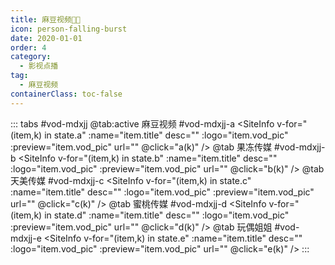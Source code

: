 ```yaml
---
title: 麻豆视频🔞🈲
icon: person-falling-burst
date: 2020-01-01
order: 4
category:
  - 影视点播
tag:
  - 麻豆视频
containerClass: toc-false
---
```


<ArtPlayer :src="state.src" :config="hlsConfig(state.p)" />

::: tabs #vod-mdxjj
@tab:active 麻豆视频 #vod-mdxjj-a
<SiteInfo v-for="(item,k) in state.a" :name="item.title" desc="" :logo="item.vod_pic"
:preview="item.vod_pic" url="" @click="a(k)" />
@tab 果冻传媒 #vod-mdxjj-b
<SiteInfo v-for="(item,k) in state.b" :name="item.title" desc="" :logo="item.vod_pic"
:preview="item.vod_pic" url="" @click="b(k)" />
@tab 天美传媒 #vod-mdxjj-c
<SiteInfo v-for="(item,k) in state.c" :name="item.title" desc="" :logo="item.vod_pic"
:preview="item.vod_pic" url="" @click="c(k)" />
@tab 蜜桃传媒 #vod-mdxjj-d
<SiteInfo v-for="(item,k) in state.d" :name="item.title" desc="" :logo="item.vod_pic"
:preview="item.vod_pic" url="" @click="d(k)" />
@tab 玩偶姐姐 #vod-mdxjj-e
<SiteInfo v-for="(item,k) in state.e" :name="item.title" desc="" :logo="item.vod_pic"
:preview="item.vod_pic" url="" @click="e(k)" />
:::

<script setup>
  import vod from '@db/vod.js'
  import { hlsConfig } from '@cps/artConst'
  import { useStorage } from '@vueuse/core'
  import { onMounted } from "vue";
  const state = useStorage(
    "vod-mdxjj",
    {
      src:"",
      a: [],
      b: [],
      c: [],
      d: [],
      e: [],
      p: []
    }
  )

  onMounted(async () => {
    state.value.a = (await vod.find({ "name": "mdsp-1" })).data
    state.value.b = (await vod.find({ "name": "mdsp-2" })).data
    state.value.c = (await vod.find({ "name": "mdsp-3" })).data
    state.value.d = (await vod.find({ "name": "mdsp-4" })).data
    state.value.e = (await vod.find({ "name": "mdsp-22" })).data
    a(0)
  });
  const a = (key) => {
    const { a } = state.value
    state.value.p = a
    state.value.src = a[key].url
  }
  const b = (key) => {
    const { b } = state.value
    state.value.p = b
    state.value.src = b[key].url
  }
  const c = (key) => {
    const { c } = state.value
    state.value.p = c
    state.value.src = c[key].url
  }
  const d = (key) => {
    const { d } = state.value
    state.value.p = d
    state.value.src = d[key].url
  }
   const e = (key) => {
    const { e } = state.value
    state.value.p = e
    state.value.src = e[key].url
  }
</script>

